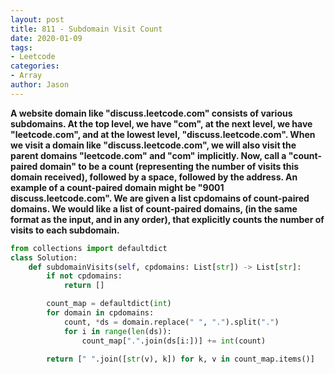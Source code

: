 ```yaml
---
layout: post
title: 811 - Subdomain Visit Count
date: 2020-01-09
tags:
- Leetcode
categories:
- Array
author: Jason
---
```

**A website domain like "discuss.leetcode.com" consists of various subdomains. At the top level, we have "com", at the next level, we have "leetcode.com", and at the lowest level, "discuss.leetcode.com". When we visit a domain like "discuss.leetcode.com", we will also visit the parent domains "leetcode.com" and "com" implicitly. Now, call a "count-paired domain" to be a count (representing the number of visits this domain received), followed by a space, followed by the address. An example of a count-paired domain might be "9001 discuss.leetcode.com". We are given a list cpdomains of count-paired domains. We would like a list of count-paired domains, (in the same format as the input, and in any order), that explicitly counts the number of visits to each subdomain.**

```python
from collections import defaultdict
class Solution:
    def subdomainVisits(self, cpdomains: List[str]) -> List[str]:
        if not cpdomains:
            return []

        count_map = defaultdict(int)
        for domain in cpdomains:
            count, *ds = domain.replace(" ", ".").split(".")
            for i in range(len(ds)):
                count_map[".".join(ds[i:])] += int(count)

        return [" ".join([str(v), k]) for k, v in count_map.items()]
```
